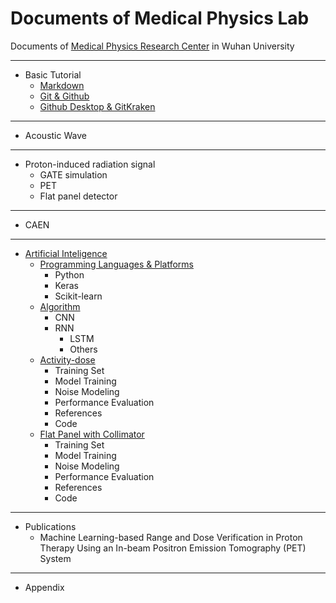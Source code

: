 # Documents of Medical Physics Lab
Documents of [Medical Physics Research Center](http://medphysics.whu.edu.cn/) in Wuhan University

----------------------------------------
+ Basic Tutorial
    + [Markdown](https://github.com/youngwang-whu/MP_Lab/blob/master/Basic%20Tutorial/Markdown/main.md)
    + [Git & Github](https://github.com/youngwang-whu/MP_Lab/blob/master/Basic%20Tutorial/Git%20%26%20Github/main.md)
    + [Github Desktop & GitKraken](https://github.com/youngwang-whu/MP_Lab/blob/master/Basic%20Tutorial/Github%20Desktop%20%26%20GitKraken/main.md)

----------------------------------------
+ Acoustic Wave

----------------------------------------
+ Proton-induced radiation signal
    + GATE simulation
    + PET
    + Flat panel detector
    

----------------------------------------
+ CAEN 

----------------------------------------

+ [Artificial Inteligence](https://github.com/youngwang-whu/MP_Lab/tree/master/Artificial_Inteligence)
    + [Programming Languages & Platforms](https://github.com/youngwang-whu/MP_Lab/tree/master/Artificial_Inteligence/Programming_Languages&Platforms)
        + Python
        + Keras
        + Scikit-learn
    + [Algorithm](https://github.com/youngwang-whu/MP_Lab/tree/master/Artificial_Inteligence/Algorithm)
        + CNN
        + RNN
            + LSTM
            + Others
    + [Activity-dose](https://github.com/youngwang-whu/MP_Lab/tree/master/Artificial_Inteligence/Activity-dose)
        + Training Set 
        + Model Training
        + Noise Modeling
        + Performance Evaluation
        + References
        + Code
    + [Flat Panel with Collimator](https://github.com/youngwang-whu/MP_Lab/tree/master/Artificial_Inteligence/Flat_Panel_with_Collimator)
        + Training Set 
        + Model Training
        + Noise Modeling
        + Performance Evaluation
        + References
        + Code

----------------------------------------

+ Publications
    + Machine Learning-based Range and Dose Verification in Proton Therapy Using an In-beam Positron Emission Tomography (PET) System

----------------------------------------

+ Appendix


